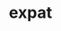---
title: "expat"
layout: cache
categories: [package, v0.19]
meta: {"versions": ["2.4.8"], "compilers": ["gcc@=11.1.0", "gcc@=7.3.1", "gcc@=7.5.0", "gcc@=8.4.0", "oneapi@=2022.1.0"], "oss": ["amzn2", "ubuntu18.04", "ubuntu20.04"], "platforms": ["linux"], "targets": ["aarch64", "neoverse_n1", "x86_64", "x86_64_v3"], "stacks": ["aws-ahug", "aws-ahug-aarch64", "aws-isc", "aws-isc-aarch64", "build_systems", "data-vis-sdk", "e4s", "e4s-oneapi", "ml-cpu", "ml-cuda", "ml-rocm", "radiuss", "radiuss-aws", "radiuss-aws-aarch64", "tutorial"], "num_specs": 7, "num_specs_by_stack": {"radiuss-aws-aarch64": 2, "aws-isc-aarch64": 2, "aws-ahug-aarch64": 2, "aws-isc": 1, "ml-cuda": 1, "ml-cpu": 1, "ml-rocm": 1, "radiuss-aws": 1, "aws-ahug": 1, "build_systems": 1, "tutorial": 2, "radiuss": 1, "data-vis-sdk": 1, "e4s": 1, "e4s-oneapi": 1}}
spec_details: [{"hash": "jr47j43d7bqfar5omvfr3fnydf2xpkdh", "compiler": "gcc@=7.3.1", "versions": ["2.4.8"], "os": "amzn2", "platform": "linux", "target": "aarch64", "variants": ["build_system=autotools", "+libbsd"], "stacks": ["radiuss-aws-aarch64", "aws-isc-aarch64", "aws-ahug-aarch64"], "size": "-", "tarball": "https://binaries.spack.io/releases/v0.19/build_cache/linux-amzn2-aarch64/gcc-7.3.1/expat-2.4.8/linux-amzn2-aarch64-gcc-7.3.1-expat-2.4.8-jr47j43d7bqfar5omvfr3fnydf2xpkdh.spack"}, {"hash": "pjoaj52ax6564nzsaeiuhrvurs7sibjl", "compiler": "gcc@=7.3.1", "versions": ["2.4.8"], "os": "amzn2", "platform": "linux", "target": "neoverse_n1", "variants": ["build_system=autotools", "+libbsd"], "stacks": ["radiuss-aws-aarch64", "aws-isc-aarch64", "aws-ahug-aarch64"], "size": "-", "tarball": "https://binaries.spack.io/releases/v0.19/build_cache/linux-amzn2-neoverse_n1/gcc-7.3.1/expat-2.4.8/linux-amzn2-neoverse_n1-gcc-7.3.1-expat-2.4.8-pjoaj52ax6564nzsaeiuhrvurs7sibjl.spack"}, {"hash": "b3gwr6bea265gtxuyqxk5fwiq5l6peh4", "compiler": "gcc@=7.3.1", "versions": ["2.4.8"], "os": "amzn2", "platform": "linux", "target": "x86_64_v3", "variants": ["build_system=autotools", "+libbsd"], "stacks": ["aws-isc", "ml-cuda", "ml-cpu", "ml-rocm", "radiuss-aws", "aws-ahug"], "size": "-", "tarball": "https://binaries.spack.io/releases/v0.19/build_cache/linux-amzn2-x86_64_v3/gcc-7.3.1/expat-2.4.8/linux-amzn2-x86_64_v3-gcc-7.3.1-expat-2.4.8-b3gwr6bea265gtxuyqxk5fwiq5l6peh4.spack"}, {"hash": "j5k5nzgsbhue6ylglt4gtrnm6okuvsj6", "compiler": "gcc@=7.5.0", "versions": ["2.4.8"], "os": "ubuntu18.04", "platform": "linux", "target": "x86_64", "variants": ["build_system=autotools", "+libbsd"], "stacks": ["build_systems", "tutorial", "radiuss", "data-vis-sdk"], "size": "-", "tarball": "https://binaries.spack.io/releases/v0.19/build_cache/linux-ubuntu18.04-x86_64/gcc-7.5.0/expat-2.4.8/linux-ubuntu18.04-x86_64-gcc-7.5.0-expat-2.4.8-j5k5nzgsbhue6ylglt4gtrnm6okuvsj6.spack"}, {"hash": "whqio5rqr2nvc5khndszztmvhavz45xr", "compiler": "gcc@=11.1.0", "versions": ["2.4.8"], "os": "ubuntu20.04", "platform": "linux", "target": "x86_64", "variants": ["build_system=autotools", "+libbsd"], "stacks": ["e4s"], "size": "-", "tarball": "https://binaries.spack.io/releases/v0.19/build_cache/linux-ubuntu20.04-x86_64/gcc-11.1.0/expat-2.4.8/linux-ubuntu20.04-x86_64-gcc-11.1.0-expat-2.4.8-whqio5rqr2nvc5khndszztmvhavz45xr.spack"}, {"hash": "ecxz4tuzy6ahlwyoqgfcd2fu7h4b4mxf", "compiler": "gcc@=8.4.0", "versions": ["2.4.8"], "os": "ubuntu18.04", "platform": "linux", "target": "x86_64", "variants": ["build_system=autotools", "+libbsd"], "stacks": ["tutorial"], "size": "-", "tarball": "https://binaries.spack.io/releases/v0.19/build_cache/linux-ubuntu18.04-x86_64/gcc-8.4.0/expat-2.4.8/linux-ubuntu18.04-x86_64-gcc-8.4.0-expat-2.4.8-ecxz4tuzy6ahlwyoqgfcd2fu7h4b4mxf.spack"}, {"hash": "4cjgmrsahsv4dsu4xrh4cpa5itc56s2v", "compiler": "oneapi@=2022.1.0", "versions": ["2.4.8"], "os": "ubuntu20.04", "platform": "linux", "target": "x86_64", "variants": ["build_system=autotools", "+libbsd"], "stacks": ["e4s-oneapi"], "size": "-", "tarball": "https://binaries.spack.io/releases/v0.19/build_cache/linux-ubuntu20.04-x86_64/oneapi-2022.1.0/expat-2.4.8/linux-ubuntu20.04-x86_64-oneapi-2022.1.0-expat-2.4.8-4cjgmrsahsv4dsu4xrh4cpa5itc56s2v.spack"}]
---